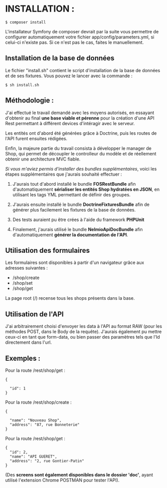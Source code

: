 INSTALLATION :
========================
```
$ composer install
```

L'installateur Symfony de composer devrait par la suite vous permettre de configurer automatiquement votre fichier app/config/parameters.yml, si celui-ci n'existe pas.
Si ce n'est pas le cas, faites le manuellement.

Installation de la base de données
--------------

Le fichier "install.sh" contient le script d'installation de la base de données et de ses fixtures. Vous pouvez le lancer avec la commande :
```
$ sh install.sh
```

## Méthodologie :

J'ai effectué le travail demandé avec les moyens autorisés, en essayant d'obtenir au final **une base viable et pérenne** pour la création d'une API Rest permettant à différent devices d'intéragir avec le serveur.


Les entités ont d'abord été générées grâce à Doctrine,
puis les routes de l'API furent ensuites rédigées.


Enfin, la majeure partie du travail consista à développer le manager de Shop,
qui permet de découpler le controlleur du modèle et de réellement obtenir une architecture MVC fiable.

*Si vous m'aviez permis d'installer des bundles supplémentaires*,
voici les étapes supplémentaires que j'aurais souhaité effectuer :

1. J'aurais tout d'abord installé le bundle **FOSRestBundle** afin d'automatiquement **sérialiser les entités Shop hydratées en JSON**,
en utilisant les tags YML permettant de définir des groupes.

2. J'aurais ensuite installé le bundle **DoctrineFixturesBundle** afin de générer plus facilement les fixtures de la base de données.

3. Des tests auraient pu être crées à l'aide du framework **PHPUnit**

4. Finalement, j'aurais utilisé le bundle **NelmioApiDocBundle** afin d'automatiquement **générer la documentation de l'API**.

Utilisation des formulaires
--------------

Les formulaires sont disponibles à partir d'un navigateur grâce aux adresses suivantes :
- /shop/create
- /shop/set
- /shop/get

La page root (/) recense tous les shops présents dans la base.

Utilisation de l'API
--------------

J'ai arbitrairement choisi d'envoyer les data à l'API au format RAW (pour les méthodes POST, dans le Body de la requête).
J'aurais également pu mettre ceux-ci en tant que form-data, ou bien passer des paramètres tels que l'Id directement dans l'url.


## Exemples :

Pour la route /rest/shop/get :
```
{

  "id": 1
}
```

Pour la route /rest/shop/create :
```
{

  "name": "Nouveau Shop",
  "address": "87, rue Bonneterie"
}
```

Pour la route /rest/shop/get :
```
{
  "id": 2,
  "name": "API GUERET",
  "address": "2, rue Gontier-Patin"
}
```

(Des **screens sont également disponibles dans le dossier 'doc'**, ayant utilisé l'extension Chrome POSTMAN pour tester l'API).
